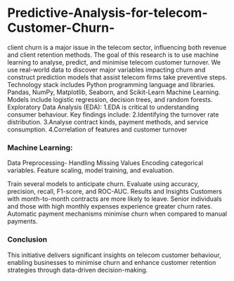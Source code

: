 # Predictive-Analysis-for-telecom-Customer-Churn-
client churn is a major issue in the telecom sector, influencing both revenue and client retention methods. The goal of this research is to use machine learning to analyse, predict, and minimise telecom customer turnover. We use real-world data to discover major variables impacting churn and construct prediction models that assist telecom firms take preventive steps.
Technology stack includes Python programming language and libraries. Pandas, NumPy, Matplotlib, Seaborn, and Scikit-Learn Machine Learning. Models include logistic regression, decision trees, and random forests.
Exploratory Data Analysis (EDA):
1.EDA is critical to understanding consumer behaviour. Key findings include:
2.Identifying the turnover rate distribution.
3.Analyse contract kinds, payment methods, and service consumption.
4.Correlation of features and customer turnover

### Machine Learning:
Data Preprocessing-
Handling Missing Values
Encoding categorical variables.
Feature scaling, model training, and evaluation.

Train several models to anticipate churn.
Evaluate using accuracy, precision, recall, F1-score, and ROC-AUC.
Results and Insights
Customers with month-to-month contracts are more likely to leave.
Senior individuals and those with high monthly expenses experience greater churn rates.
Automatic payment mechanisms minimise churn when compared to manual payments.

### Conclusion
This initiative delivers significant insights on telecom customer behaviour, enabling businesses to minimise churn and enhance customer retention strategies through data-driven decision-making.


